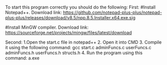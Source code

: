 To start this program correctly you should do the following:
First:
  #Install Notepad++. 
   Download link: https://github.com/notepad-plus-plus/notepad-plus-plus/releases/download/v8.5/npp.8.5.Installer.x64.exe.sig

  #Install MinGW compiler.
      Download link:  https://sourceforge.net/projects/mingw/files/latest/download

Second:
  1.Open the start.c file  in notepad++ 
  2. Open it into CMD 
  3. Compile it using the following command: gcc start.c adminFuncs.c userFuncs.c adminFuncs.h userFuncs.h structs.h
  4. Run the program using this command: a.exe
